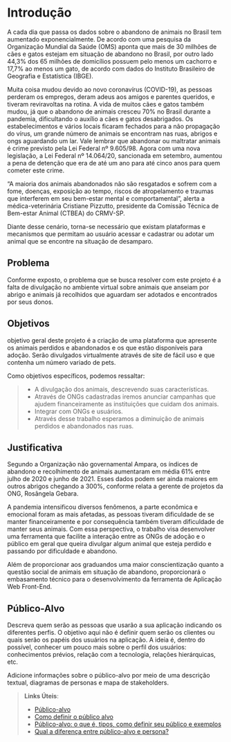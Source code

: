 # Introdução

A cada dia que passa os dados sobre o abandono de animais no Brasil tem aumentado exponencialmente. De acordo com uma pesquisa da Organização Mundial da Saúde (OMS) aponta que mais de 30 milhões de cães e gatos estejam em situação de abandono no Brasil, por outro lado 44,3% dos 65 milhões de domicílios possuem pelo menos um cachorro e 17,7% ao menos um gato, de acordo com dados do Instituto Brasileiro de Geografia e Estatística (IBGE).

Muita coisa mudou devido ao novo coronavírus (COVID-19), as pessoas perderam os empregos, deram adeus aos amigos e parentes queridos, e tiveram reviravoltas na rotina. A vida de muitos cães e gatos também mudou, já que o abandono de animais cresceu 70% no Brasil durante a pandemia, dificultando o auxílio a cães e gatos desabrigados. Os estabelecimentos e vários locais ficaram fechados para a não propagação do vírus, um grande número de animais se encontram nas ruas, abrigos e ongs aguardando um lar. Vale lembrar que abandonar ou maltratar animais é crime previsto pela Lei Federal nº 9.605/98. Agora com uma nova legislação, a Lei Federal nº 14.064/20, sancionada em setembro, aumentou a pena de detenção que era de até um ano para até cinco anos para quem cometer este crime.

“A maioria dos animais abandonados não são resgatados e sofrem com a fome, doenças, exposição ao tempo, riscos de atropelamento e traumas que interferem em seu bem-estar mental e comportamental”, alerta a médica-veterinária Cristiane Pizzutto, presidente da Comissão Técnica de Bem-estar Animal (CTBEA) do CRMV-SP.

Diante desse cenário, torna-se necessário que existam plataformas e mecanismos que permitam ao usuário acessar e cadastrar ou adotar um animal que se encontre na situação de desamparo.


## Problema

Conforme exposto, o problema que se busca resolver com este projeto é a falta de divulgação no ambiente virtual sobre animais que anseiam por abrigo e animais já recolhidos que aguardam ser adotados e encontrados por seus donos.

## Objetivos

objetivo geral deste projeto é a criação de uma plataforma que apresente os animais perdidos e abandonados e os que estão disponíveis para adoção. Serão divulgados virtualmente através de site de fácil uso e que contenha um número variado de pets.

Como objetivos específicos, podemos ressaltar:

> - A divulgação dos animais, descrevendo suas características.
> - Através de ONGs cadastradas iremos anunciar campanhas que ajudem financeiramente as instituições que cuidam dos animais.
> - Integrar com ONGs e usuários.
> - Através desse trabalho esperamos a diminuição de animais perdidos e abandonados nas ruas.


## Justificativa

Segundo a Organização não governamental Ampara, os índices de abandono e recolhimento de animais aumentaram em média 61% entre julho de 2020 e junho de 2021. Esses dados podem ser ainda maiores em outros abrigos chegando a 300%, conforme relata a gerente de projetos da ONG, Rosângela Gebara. 
 
A pandemia intensificou diversos fenômenos, a parte econômica e emocional foram as mais afetadas, as pessoas tiveram dificuldade de se manter financeiramente e por consequência também tiveram dificuldade de manter seus animais. Com essa perspectiva, o trabalho visa desenvolver uma ferramenta que facilite a interação entre as ONGs de adoção e o público em geral que queira divulgar algum animal que esteja perdido e passando por dificuldade e abandono.
 
Além de proporcionar aos graduandos uma maior conscientização quanto a questão social de animais em situação de abandono, proporcionará o embasamento técnico para o desenvolvimento da ferramenta de Aplicação Web Front-End. 


## Público-Alvo

Descreva quem serão as pessoas que usarão a sua aplicação indicando os diferentes perfis. O objetivo aqui não é definir quem serão os clientes ou quais serão os papéis dos usuários na aplicação. A ideia é, dentro do possível, conhecer um pouco mais sobre o perfil dos usuários: conhecimentos prévios, relação com a tecnologia, relações
hierárquicas, etc.

Adicione informações sobre o público-alvo por meio de uma descrição textual, diagramas de personas e mapa de stakeholders.

> **Links Úteis**:
> - [Público-alvo](https://blog.hotmart.com/pt-br/publico-alvo/)
> - [Como definir o público alvo](https://exame.com/pme/5-dicas-essenciais-para-definir-o-publico-alvo-do-seu-negocio/)
> - [Público-alvo: o que é, tipos, como definir seu público e exemplos](https://klickpages.com.br/blog/publico-alvo-o-que-e/)
> - [Qual a diferença entre público-alvo e persona?](https://rockcontent.com/blog/diferenca-publico-alvo-e-persona/)
